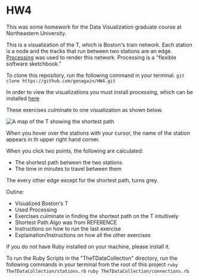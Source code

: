 # HW4

This was some homework for the Data Visualization graduate course at Northeastern University. 

This is a visualization of the T, which is Boston's train network. Each station is a node and the tracks that run between two stations are an edge. [Processing](https://processing.org/) was used to render this network. Processing is a "flexible software sketchbook."

To clone this repository, run the following command in your terminal.
```git clone https://github.com/genagain/HW4.git```

In order to view the visualizations you must install processing, which can be installed [here](https://processing.org/download/)

These exercises culminate to one visualization as shown below.


![A map of the T showing the shortest path](t-path.png)

When you hover over the stations with your cursor, the name of the station appears in th upper right hand corner.

When you click two points, the following are calculated:
 * The shortest path between the two stations
 * The time in minutes to travel between them

The every other edge except for the shortest path, turns grey.

Outine:
- Visualized Boston's T
- Used Processing
- Exercises culminate in finding the shortest path on the T intuitively
- Shortest Path Algo was from REFERENCE
- Instructions on how to run the last exercise
- Explaination/Instructions on how all the other exercises

If you do not have Ruby installed on your machine, please install it.

To run the Ruby Scripts in the "TheTDataCollection" directory, run the following commands in your terminal from the root of this project
```ruby TheTDataCollection/stations.rb```
```ruby TheTDataCollection/connections.rb```

